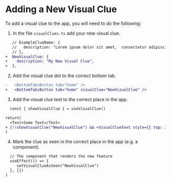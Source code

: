 # Adding a New Visual Clue

To add a visual clue to the app, you will need to do the following:

1. In the file `visualClues.ts` add your new visual clue.

```diff
   // ExampleClueName: {
   //   description: "Lorem ipsum dolor sit amet,  consectetur adipiscing elit",
   // },
+  NewVisualClue: {
+    description: "My New Visual Clue",
+  },
```

2. Add the visual clue dot to the correct bottom tab.

```diff
-   <BottomTabsButton tab="home" />
+   <BottomTabsButton tab="home" visualClue="NewVisualClue" />

```

3. Add the visual clue text to the correct place in the app.

```diff
  const { showVisualClue } = useVisualClue()

return(
  <Text>Some Text</Text>
+ {!!showVisualClue("NewVisualClue") && <VisualClueText style={{ top: 14, right: -36 }} />}
)
```

4. Mark the clue as seen in the correct place in the app (e.g. a component).

```diff
  // The component that renders the new feature
  useEffect(() => {
     setVisualClueAsSeen("NewVisualClue")
  }, [])
)
```
